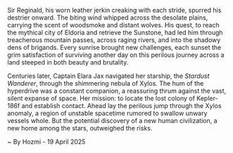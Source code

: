 
Sir Reginald, his worn leather jerkin creaking with each stride, spurred his destrier onward.  The biting wind whipped across the desolate plains, carrying the scent of woodsmoke and distant wolves.  His quest, to reach the mythical city of Eldoria and retrieve the Sunstone, had led him through treacherous mountain passes, across raging rivers, and into the shadowy dens of brigands. Every sunrise brought new challenges, each sunset the grim satisfaction of surviving another day on this perilous journey across a land steeped in both beauty and brutality.


Centuries later, Captain Elara Jax navigated her starship, the *Stardust Wanderer*, through the shimmering nebula of Xylos.  The hum of the hyperdrive was a constant companion, a reassuring thrum against the vast, silent expanse of space.  Her mission: to locate the lost colony of Kepler-186f and establish contact.  Ahead lay the perilous jump through the Xylos anomaly, a region of unstable spacetime rumored to swallow unwary vessels whole.  But the potential discovery of a new human civilization, a new home among the stars, outweighed the risks.

~ By Hozmi - 19 April 2025

